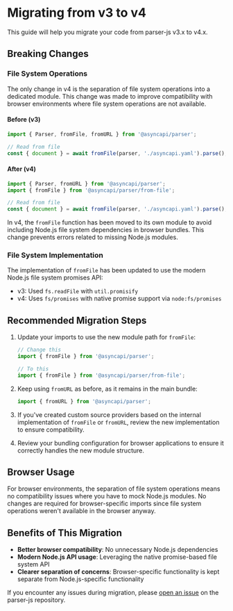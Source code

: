 # Migrating from v3 to v4

This guide will help you migrate your code from parser-js v3.x to v4.x.

## Breaking Changes

### File System Operations

The only change in v4 is the separation of file system operations into a dedicated module. This change was made to improve compatibility with browser environments where file system operations are not available.

#### Before (v3)

```typescript
import { Parser, fromFile, fromURL } from '@asyncapi/parser';

// Read from file
const { document } = await fromFile(parser, './asyncapi.yaml').parse();
```

#### After (v4)

```typescript
import { Parser, fromURL } from '@asyncapi/parser';
import { fromFile } from '@asyncapi/parser/from-file';

// Read from file
const { document } = await fromFile(parser, './asyncapi.yaml').parse();
```

In v4, the `fromFile` function has been moved to its own module to avoid including Node.js file system dependencies in browser bundles. This change prevents errors related to missing Node.js modules.

### File System Implementation

The implementation of `fromFile` has been updated to use the modern Node.js file system promises API:

- v3: Used `fs.readFile` with `util.promisify`
- v4: Uses `fs/promises` with native promise support via `node:fs/promises`

## Recommended Migration Steps

1. Update your imports to use the new module path for `fromFile`:
   ```typescript
   // Change this
   import { fromFile } from '@asyncapi/parser';
   
   // To this
   import { fromFile } from '@asyncapi/parser/from-file';
   ```

2. Keep using `fromURL` as before, as it remains in the main bundle:
   ```typescript
   import { fromURL } from '@asyncapi/parser';
   ```

3. If you've created custom source providers based on the internal implementation of `fromFile` or `fromURL`, review the new implementation to ensure compatibility.

4. Review your bundling configuration for browser applications to ensure it correctly handles the new module structure.

## Browser Usage

For browser environments, the separation of file system operations means no compatibility issues where you have to mock Node.js modules. No changes are required for browser-specific imports since file system operations weren't available in the browser anyway.

## Benefits of This Migration

- **Better browser compatibility**: No unnecessary Node.js dependencies
- **Modern Node.js API usage**: Leveraging the native promise-based file system API
- **Clearer separation of concerns**: Browser-specific functionality is kept separate from Node.js-specific functionality

If you encounter any issues during migration, please [open an issue](https://github.com/asyncapi/parser-js/issues/new) on the parser-js repository.
